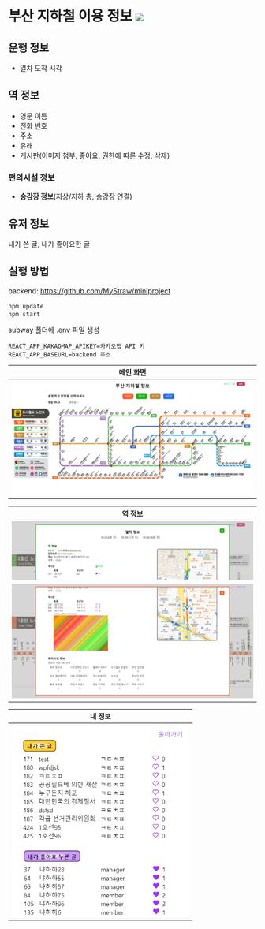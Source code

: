 # 부산 지하철 이용 정보 <img src="https://img.shields.io/badge/React-61DAFB?style=flat&logo=React&logoColor=black" />
## 운행 정보
- 열차 도착 시각
## 역 정보
- 영문 이름
- 전화 번호
- 주소
- 유래
- 게시판(이미지 첨부, 좋아요, 권한에 따른 수정, 삭제)
### 편의시설 정보
- <strong>승강장 정보</strong>(지상/지하 층, 승강장 연결)
## 유저 정보
내가 쓴 글, 내가 좋아요한 글
## 실행 방법
backend: https://github.com/MyStraw/miniproject  
~~~
npm update
npm start
~~~
subway 폴더에 .env 파일 생성
~~~
REACT_APP_KAKAOMAP_APIKEY=카카오맵 API 키
REACT_APP_BASEURL=backend 주소
~~~
| 메인 화면 |
|-----------|
|<img src='img/main.png'>|

| 역 정보 |
|---------|
|<img src='img/info1.png'>|
|<img src='img/info2.png'>|

| 내 정보 |
|---------|
|<img src='img/user.png' style='width: 360px;'>|
